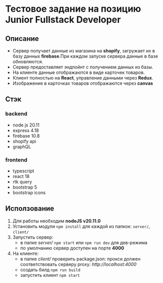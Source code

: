 # Тестовое задание на позицию Junior Fullstack Developer

## Описание

- Сервер получает данные из магазина на **shopify**, загружает их в базу данных **firebase**.При каждом запуске сервера данные в базе обновляются.
- Сервер предоставляет эндпойнт с получением данных из базы.
- На клиенте данные отображаются в виде карточек товаров.
- Клиент полностью на **React**, управление данными через **Redux**.
- Изображение в карточках товаров отображаются через **canvas**

## Стэк

### backend

- node js 20.11
- express 4.18
- firebase 10.8
- shopify api
- graphQL

### frontend

- typescript
- react 18
- rtk query
- bootstrap 5
- bootstrap icons

## Исползование

1. Для работы необходим **nodeJS v20.11.0**
2. Установить модули `npm install` для каждой из папкок: `server/`, `client/`
3. Запустить сервер:
   - в папке _server/_ `npm start` или `npm run dev` для дев-режима
   - по умолчанию сервер доступен на порте **4000**
4. На клиенте:
   - в папке _client/_ проверить package.json: прокси должен соответствовать серверу proxy: _http://localhost:4000_
   - создать билд `npm run build`
   - запустить клиент `npm start`

